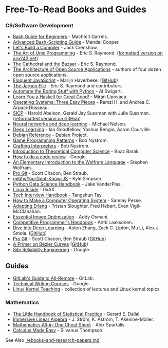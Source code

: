 # Free-To-Read Books and Guides

### CS/Software Development
- [Bash Guide for Beginners](https://linux.die.net/Bash-Beginners-Guide/) - Machtelt Garrels.
- [Advanced Bash-Scripting Guide](https://linux.die.net/abs-guide/) - Mendel Cooper.
- [Let's Build a Compiler](https://compilers.iecc.com/crenshaw/) - Jack Crenshaw.
- [The Art of Unix Programming](http://catb.org/~esr/writings/taoup/html/) - Eric S. Raymond. ([formatted version on arp242.net](https://www.arp242.net/the-art-of-unix-programming/))
- [The Cathedral and the Bazaar](http://catb.org/esr/writings/cathedral-bazaar/cathedral-bazaar/index.html) - Eric S. Raymond.
- [The Architecture of Open Source Applications](https://www.aosabook.org/en/index.html) - authors of four dozen open source applications.
- [Eloquent JavaScript](https://eloquentjavascript.net/) - Marijn Haverbeke. ([GitHub](https://github.com/marijnh/Eloquent-JavaScript))
- [The Jargon File](http://www.catb.org/jargon/html/index.html) - Eric S. Raymond and contributors.
- [Automate the Boring Stuff with Python](https://automatetheboringstuff.com/) - Al Swigart.
- [Learn You a Haskell for Great Good!](http://learnyouahaskell.com/) - Miran Lipovaca.
- [Operating Systems: Three Easy Pieces](http://pages.cs.wisc.edu/~remzi/OSTEP/) - Remzi H. and Andrea C. Arpaci-Dusseau.
- [SICP](https://mitpress.mit.edu/sites/default/files/sicp/index.html) - Harold Abelson, Gerald Jay Sussman with Julie Sussman. ([reformatted version on GitHub](https://sarabander.github.io/sicp/html/index.xhtml))
- [Neural networks and deep learning](http://neuralnetworksanddeeplearning.com/) - Michael Nelson.
- [Deep Learning](http://www.deeplearningbook.org/) - Ian Goodfellow, Yoshua Bengio, Aaron Courville.
- [Debian Reference](https://www.debian.org/doc/manuals/debian-reference/) - Debian Project.
- [Game Programming Patterns](http://gameprogrammingpatterns.com/) - Bob Nystrom.
- [Crafting Interpreters](https://craftinginterpreters.com/) - Bob Nystrom.
- [Introduction to Theoretical Computer Science](https://introtcs.org/public/) - Boaz Barak.
- [How to do a code review](https://google.github.io/eng-practices/review/reviewer/) - Google.
- [An Elementary Introduction to the Wolfram Language](https://www.wolfram.com/language/elementary-introduction/2nd-ed/index.html) - Stephen Wolfram.
- [Pro Git](https://git-scm.com/book/) - Scott Chacon, Ben Straub.
- [getify/You-Dont-Know-JS](https://github.com/getify/You-Dont-Know-JS) - Kyle Simpson.
- [Python Data Science Handbook](https://jakevdp.github.io/PythonDataScienceHandbook/) - Jake VanderPlas.
- [Linux Inside](https://0xax.gitbooks.io/linux-insides/) - 0xAX.
- [Tech Interview Handbook](https://yangshun.github.io/tech-interview-handbook/) - Tangshun Tay.
- [How to Make a Computer Operating System](https://github.com/SamyPesse/How-to-Make-a-Computer-Operating-System) - Sammy Pesse.
- [Adopting Erlang](https://adoptingerlang.org/) - Tristan Sloughter, Fred Hebert, Evan Vigil-McClanahan.
- [Essential Image Optimization](https://images.guide/) - Addy Osmani.
- [Competitive Programmer's Handbook](https://github.com/pllk/cphb) - Antti Laaksonen.
- [Dive into Deep Learning](https://d2l.ai/) - Aston Zhang, Zack C. Lipton, Mu Li, Alex J. Smola. ([GitHub](https://github.com/d2l-ai/d2l-en))
- [Pro Git](https://github.com/progit/progit2) - Scott Chacon, Ben Straub ([GitHub](https://github.com/progit/progit2))
- [A Primer on Bézier Curves](https://pomax.github.io/bezierinfo/) ([GitHub](http://github.com/pomax/BezierInfo-2))
- [Site Reliability Engineering](https://landing.google.com/sre/sre-book/toc/index.html) - Google.

## Guides
- [GitLab's Guide to All-Remote](https://about.gitlab.com/company/culture/all-remote/guide/) - GitLab.
- [Technical Writing Courses](https://developers.google.com/tech-writing) - Google.
- [Linux Kernel Teaching](https://linux-kernel-labs.github.io/refs/heads/master/index.html) - collection of lectures and Linux kernel topics.

### Mathematics
- [The Little Handbook of Statistical Practice](http://www.jerrydallal.com/LHSP/LHSP.HTM) - Gerard E. Dallal.
- [Immersive Linear Algebra](http://immersivemath.com/ila/tableofcontents.html) - J. Ström, K. Åström, T. Akenine-Möller.
- [Mathematics All-in-One Cheat Sheet](https://ourway.keybase.pub/mathematics_cheat_sheet.pdf) - Alex Spartalis.
- [Calculus Made Easy](https://www.gutenberg.org/files/33283/33283-pdf.pdf) - Silvanus Thompson.

See Also [./ebooks-and-research-papers.md](ebooks-and-research-papers.md)
